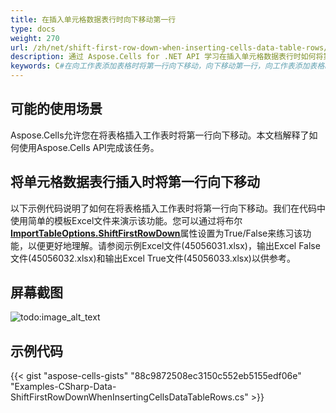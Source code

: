 ```yaml
---
title: 在插入单元格数据表行时向下移动第一行
type: docs
weight: 270
url: /zh/net/shift-first-row-down-when-inserting-cells-data-table-rows/
description: 通过 Aspose.Cells for .NET API 学习在插入单元格数据表行时如何将第一行向下移动。
keywords: C#在向工作表添加表格时将第一行向下移动，向下移动第一行，向工作表添加表格时将第一行向下移动
---
```


## **可能的使用场景**

Aspose.Cells允许您在将表格插入工作表时将第一行向下移动。本文档解释了如何使用Aspose.Cells API完成该任务。

## **将单元格数据表行插入时将第一行向下移动**

以下示例代码说明了如何在将表格插入工作表时将第一行向下移动。我们在代码中使用简单的模板Excel文件来演示该功能。您可以通过将布尔[**ImportTableOptions.ShiftFirstRowDown**](https://reference.aspose.com/cells/net/aspose.cells/importtableoptions/properties/shiftfirstrowdown)属性设置为True/False来练习该功能，以便更好地理解。请参阅示例Excel文件(45056031.xlsx)，输出Excel False文件(45056032.xlsx)和输出Excel True文件(45056033.xlsx)以供参考。

## **屏幕截图**

![todo:image_alt_text](shift-first-row-down-when-inserting-cells-data-table-rows_1.png)

## **示例代码**

{{< gist "aspose-cells-gists" "88c9872508ec3150c552eb5155edf06e" "Examples-CSharp-Data-ShiftFirstRowDownWhenInsertingCellsDataTableRows.cs" >}}
